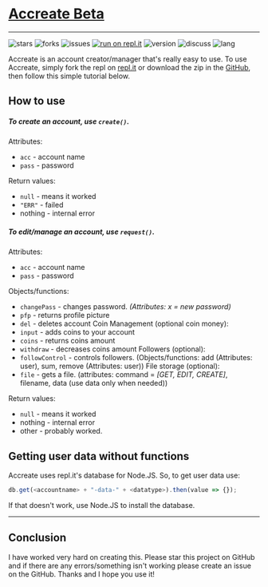 # [Accreate Beta](https://github.com/DabDatBass/accreate)
---
![stars](https://flat.badgen.net/github/stars/DabDatBass/accreate) ![forks](https://flat.badgen.net/github/forks/DabDatBass/accreate) ![issues](https://flat.badgen.net/github/issues/DabDatBass/accreate) [![run on repl.it](https://repl.it/badge/github/DabDatBass/accreate)](https://repl.it/@DabDatBass/accreate) ![version](https://flat.badgen.net/github/release/DabDatBass/accreate) ![discuss](https://flat.badgen.net/badge/discuss/on%20github/black) ![lang](https://flat.badgen.net/badge/language/node.js/green)

Accreate is an account creator/manager that's really easy to use. To use Accreate, simply fork the repl on [repl.it](https://repl.it/@DabDatBass/accreate) or download the zip in the [GitHub](https://github.com/DabDatBass/accreate), then follow this simple tutorial below.

## How to use
##### To create an account, use `create()`.
Attributes:
- `acc` - account name
- `pass` - password

Return values:
- `null` - means it worked
- `"ERR"` - failed
- nothing - internal error

##### To edit/manage an account, use `request()`.
Attributes:
- `acc` - account name
- `pass` - password

Objects/functions:
- `changePass` - changes password. *(Attributes: x = new password)*
- `pfp` - returns profile picture
- `del` - deletes account
Coin Management (optional coin money):
- `input` - adds coins to your account 
- `coins` - returns coins amount
- `withdraw` - decreases coins amount
Followers (optional):
- `followControl` - controls followers. (Objects/functions: add (Attributes: user), sum, remove (Attributes: user))
File storage (optional):
- `file` - gets a file. (attributes: command = *[GET, EDIT, CREATE]*, filename, data (use data only when needed))

Return values:
- `null` - means it worked
- nothing - internal error
- other - probably worked.

## Getting user data without functions
Accreate uses repl.it's database for Node.JS. So, to get user data use:
```javascript
db.get(<accountname> + "-data-" + <datatype>).then(value => {});
```
If that doesn't work, use Node.JS to install the database.

---
## Conclusion
I have worked very hard on creating this. Please star this project on GitHub and if there are any errors/something isn't working please create an issue on the GitHub. Thanks and I hope you use it!
